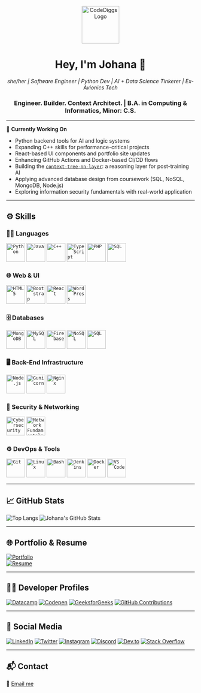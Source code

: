 <p align="center">
  <a href="https://codediggs.com/">
    <img src="https://user-images.githubusercontent.com/46950400/220654810-335ec4ed-86cd-4ed8-b528-f9b5aa82719c.png" width="100" title="CodeDiggs" alt="CodeDiggs Logo" />
  </a>
</p>

<h1 align="center">Hey, I'm Johana 👋</h1>
<p align="center"><i>she/her | Software Engineer | Python Dev | AI + Data Science Tinkerer | Ex-Avionics Tech</i></p>
<h3 align="center">Engineer. Builder. Context Architect. | B.A. in Computing & Informatics, Minor: C.S.</h3>

---

🔭 **Currently Working On**  
- Python backend tools for AI and logic systems  
- Expanding C++ skills for performance-critical projects  
- React-based UI components and portfolio site updates  
- Enhancing GitHub Actions and Docker-based CI/CD flows  
- Building the [`context-tree-nn-layer`](https://github.com/diggty66/context-tree-nn-layer): a reasoning layer for post-training AI  
- Applying advanced database design from coursework (SQL, NoSQL, MongoDB, Node.js)  
- Exploring information security fundamentals with real-world application  

---

## ⚙️ Skills

### 👩‍💻 Languages
<code><img title="Python" height="50" src="https://www.vectorlogo.zone/logos/python/python-ar21.svg"></code>
<code><img title="Java" height="50" src="https://www.vectorlogo.zone/logos/java/java-ar21.svg"></code>
<code><img title="C++" height="50" src="https://cdn.jsdelivr.net/gh/devicons/devicon/icons/cplusplus/cplusplus-original.svg"></code>
<code><img title="TypeScript" height="50" src="https://www.vectorlogo.zone/logos/typescriptlang/typescriptlang-icon.svg"/></code>
<code><img title="PHP" height="50" src="https://www.vectorlogo.zone/logos/php/php-icon.svg"/></code>
<code><img title="SQL" height="50" src="https://cdn.jsdelivr.net/gh/devicons/devicon/icons/mysql/mysql-original-wordmark.svg"/></code>

### 🌐 Web & UI
<code><img title="HTML5" height="50" src="https://www.vectorlogo.zone/logos/w3_html5/w3_html5-icon.svg" /></code>
<code><img title="Bootstrap" height="50" src="https://www.vectorlogo.zone/logos/getbootstrap/getbootstrap-icon.svg" /></code>
<code><img title="React" height="50" src="https://cdn.jsdelivr.net/gh/devicons/devicon/icons/react/react-original.svg" /></code>
<code><img title="WordPress" height="50" src="https://www.vectorlogo.zone/logos/wordpress/wordpress-icon.svg" /></code>

### 🗄️ Databases
<code><img title="MongoDB" height="50" src="https://www.vectorlogo.zone/logos/mongodb/mongodb-icon.svg"/></code>
<code><img title="MySQL" height="50" src="https://www.vectorlogo.zone/logos/mysql/mysql-icon.svg"/></code>
<code><img title="Firebase" height="50" src="https://www.vectorlogo.zone/logos/firebase/firebase-icon.svg"/></code>
<code><img title="NoSQL" height="50" src="https://cdn.jsdelivr.net/gh/devicons/devicon/icons/mongodb/mongodb-original-wordmark.svg"/></code>
<code><img title="SQL" height="50" src="https://cdn.jsdelivr.net/gh/devicons/devicon/icons/mysql/mysql-original-wordmark.svg"/></code>

### 🖥️ Back-End Infrastructure
<code><img title="Node.js" height="50" src="https://cdn.jsdelivr.net/gh/devicons/devicon/icons/nodejs/nodejs-original.svg"/></code>
<code><img title="Gunicorn" height="50" src="https://img.icons8.com/external-tal-revivo-shadow-tal-revivo/48/000000/external-gunicorn-green-unicorn-is-a-python-wsgi-http-server-for-unix-logo-shadow-tal-revivo.png"/></code>
<code><img title="Nginx" height="50" src="https://cdn.jsdelivr.net/gh/devicons/devicon/icons/nginx/nginx-original.svg"/></code>

### 🔐 Security & Networking
<code><img title="Cybersecurity" height="50" src="https://cdn.jsdelivr.net/gh/devicons/devicon/icons/linux/linux-original.svg"/></code>
<code><img title="Network Fundamentals" height="50" src="https://cdn.jsdelivr.net/gh/devicons/devicon/icons/apache/apache-original-wordmark.svg"/></code>

### ⚙️ DevOps & Tools
<code><img title="Git" height="50" src="https://www.vectorlogo.zone/logos/git-scm/git-scm-icon.svg"/></code>
<code><img title="Linux" height="50" src="https://www.vectorlogo.zone/logos/linux/linux-icon.svg"/></code>
<code><img title="Bash" height="50" src="https://www.vectorlogo.zone/logos/gnu_bash/gnu_bash-icon.svg"/></code>
<code><img title="Jenkins" height="50" src="https://www.vectorlogo.zone/logos/jenkins/jenkins-icon.svg"/></code>
<code><img title="Docker" height="50" src="https://cdn.jsdelivr.net/gh/devicons/devicon/icons/docker/docker-original.svg"/></code>
<code><img title="VS Code" height="50" src="https://www.vectorlogo.zone/logos/visualstudio_code/visualstudio_code-icon.svg"/></code>

---

## 📈 GitHub Stats

![Top Langs](https://github-readme-stats.vercel.app/api/top-langs/?username=diggty66&layout=compact&theme=tokyonight&hide_border=true)
![Johana's GitHub Stats](https://github-readme-stats.vercel.app/api?username=diggty66&show_icons=true&theme=tokyonight&hide_border=true)

---

## 🌐 Portfolio & Resume

[![Portfolio](https://img.shields.io/badge/Website-Codediggs.com-blue?style=flat&logo=google-chrome)](https://codediggs.com)  
[![Resume](https://img.shields.io/badge/Resume-Download-green?style=flat&logo=read-the-docs)](https://codediggs.com/resume/)

---

## 👨‍💻 Developer Profiles

[![Datacamp](https://img.shields.io/badge/-Datacamp-05122A?style=flat&logo=datacamp)](https://app.datacamp.com/profile/codediggs)
[![Codepen](https://img.shields.io/badge/-Codepen-000?style=flat&logo=codepen)](https://codepen.io/diggty66)
[![GeeksforGeeks](https://img.shields.io/badge/-GeeksforGeeks-14BF96?style=flat&logo=geeksforgeeks)](https://auth.geeksforgeeks.org/user/diggty66)
[![GitHub Contributions](https://img.shields.io/badge/OpenSource-Contributions-blue?style=flat&logo=github)](https://github.com/pulls?q=is%3Apr+author%3Adiggty66)

---

## 🔗 Social Media

[![LinkedIn](https://img.shields.io/badge/-LinkedIn-blue?style=flat&logo=linkedin)](https://www.linkedin.com/in/diggty66/)
[![Twitter](https://img.shields.io/badge/-Twitter-1DA1F2?style=flat&logo=twitter)](https://twitter.com/CodeDiggs/)
[![Instagram](https://img.shields.io/badge/-Instagram-E4405F?style=flat&logo=instagram)](https://www.instagram.com/diggty66/)
[![Discord](https://img.shields.io/badge/-Discord-5865F2?style=flat&logo=discord)](https://discordapp.com/users/343414282698096650/)
[![Dev.to](https://img.shields.io/badge/-Dev.to-0A0A0A?style=flat&logo=devdotto)](https://dev.to/diggty66)
[![Stack Overflow](https://img.shields.io/badge/-StackOverflow-FE7A16?style=flat&logo=stackoverflow)](https://stackoverflow.com/users/10963792/diggty66)

---

## 📬 Contact

💌 [Email me](mailto:CodeDiggs@gmail.com?subject=GitHub%20Inquiry)
